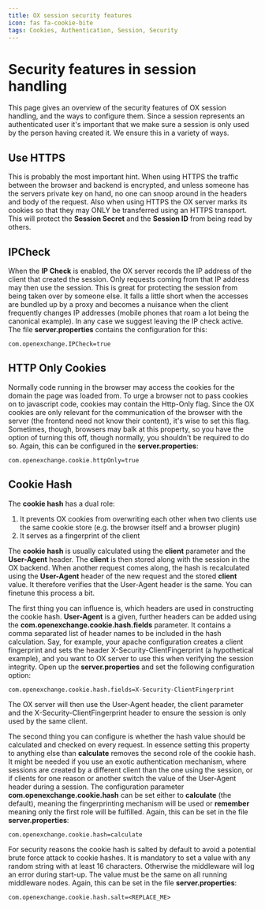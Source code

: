 ```yaml
---
title: OX session security features
icon: fas fa-cookie-bite
tags: Cookies, Authentication, Session, Security
---
```


# Security features in session handling

This page gives an overview of the security features of OX session handling, and the ways to configure them. Since a session represents an authenticated user it's important that we make sure a session is only used by the person having created it. We ensure this in a variety of ways. 

## Use HTTPS

This is probably the most important hint. When using HTTPS the traffic between the browser and backend is encrypted, and unless someone has the servers private key on hand, no one can snoop around in the headers and body of the request. Also when using HTTPS the OX server marks its cookies so that they may ONLY be transferred using an HTTPS transport. This will protect the **Session Secret** and the **Session ID** from being read by others. 

## IPCheck

When the **IP Check** is enabled, the OX server records the IP address of the client that created the session. Only requests coming from that IP address may then use the session. This is great for protecting the session from being taken over by someone else. It falls a little short when the accesses are bundled up by a proxy and becomes a nuisance when the client frequently changes IP addresses (mobile phones that roam a lot being the canonical example). In any case we suggest leaving the IP check active. The file **server.properties** contains the configuration for this:

`com.openexchange.IPCheck=true`


## HTTP Only Cookies

Normally code running in the browser may access the cookies for the domain the page was loaded from. To urge a browser not to pass cookies on to javascript code, cookies may contain the Http-Only flag. Since the OX cookies are only relevant for the communication of the browser with the server (the frontend need not know their content), it's wise to set this flag. Sometimes, though, browsers may balk at this property, so you have the option of turning this off, though normally, you shouldn't be required to do so. Again, this can be configured in the **server.properties**:

`com.openexchange.cookie.httpOnly=true`
  

## Cookie Hash

The **cookie hash** has a dual role:

1. It prevents OX cookies from overwriting each other when two clients use the same cookie store (e.g. the browser itself and a browser plugin)
2. It serves as a fingerprint of the client

The **cookie hash** is usually calculated using the **client** parameter and the **User-Agent** header. The **client** is then stored along with the session in the OX backend. When another request comes along, the hash is recalculated using the **User-Agent** header of the new request and the stored **client** value. It therefore verifies that the User-Agent header is the same. You can finetune this process a bit. 

The first thing you can influence is, which headers are used in constructing the cookie hash. **User-Agent** is a given, further headers can be added using the **com.openexchange.cookie.hash.fields** parameter. It contains a comma separated list of header names to be included in the hash calculation. Say, for example, your apache configuration creates a client fingerprint and sets the header X-Security-ClientFingerprint (a hypothetical example), and you want to OX server to use this when verifying the session integrity. Open up the **server.properties** and set the following configuration option:

`com.openexchange.cookie.hash.fields=X-Security-ClientFingerprint`

The OX server will then use the User-Agent header, the client parameter and the X-Security-ClientFingerprint header to ensure the session is only used by the same client.

The second thing you can configure is whether the hash value should be calculated and checked on every request. In essence setting this property to anything else than **calculate** removes the second role of the cookie hash. It might be needed if you use an exotic authentication mechanism, where sessions are created by a different client than the one using the session, or if clients for one reason or another switch the value of the User-Agent header during a session. The configuration parameter **com.openexchange.cookie.hash** can be set either to **calculate** (the default), meaning the fingerprinting mechanism will be used or **remember** meaning only the first role will be fulfilled. Again, this can be set in the file **server.properties**:

`com.openexchange.cookie.hash=calculate`

For security reasons the cookie hash is salted by default to avoid a potential brute force attack to cookie hashes. It is mandatory to set a value with any random string with at least 16 characters. Otherwise the middleware will log an error during start-up. The value must be the same on all running middleware nodes. Again, this can be set in the file **server.properties**:

`com.openexchange.cookie.hash.salt=<REPLACE_ME>`
